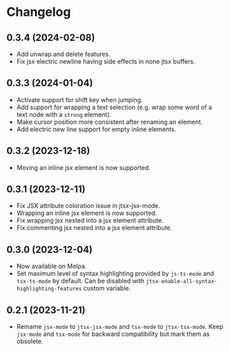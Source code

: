 <!-- markdownlint-disable MD001 MD013 -->

# Changelog

## 0.3.4 (2024-02-08)

* Add unwrap and delete features.
* Fix jsx electric newline having side effects in none jtsx buffers.

## 0.3.3 (2024-01-04)

* Activate support for shift key when jumping.
* Add support for wrapping a text selection (e.g. wrap some word of a text node with a `strong` element).
* Make cursor position more consistent after renaming an element.
* Add electric new line support for empty inline elements.

## 0.3.2 (2023-12-18)

* Moving an inline jsx element is now supported.

## 0.3.1 (2023-12-11)

* Fix JSX attribute coloration issue in jtsx-jsx-mode.
* Wrapping an inline jsx element is now supported.
* Fix wrapping jsx nested into a jsx element attribute.
* Fix commenting jsx nested into a jsx element attribute.

## 0.3.0 (2023-12-04)

* Now available on Melpa.
* Set maximum level of syntax highlighting provided by `js-ts-mode` and `tsx-ts-mode` by default. Can be disabled with `jtsx-enable-all-syntax-highlighting-features` custom variable.

## 0.2.1 (2023-11-21)

* Remame `jsx-mode` to `jtsx-jsx-mode` and `tsx-mode` to `jtsx-tsx-mode`. Keep `jsx-mode` and `tsx-mode` for backward compatibility but mark them as obsolete.
